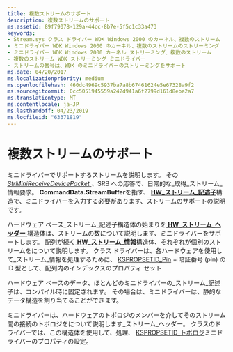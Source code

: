 ```yaml
---
title: 複数ストリームのサポート
description: 複数ストリームのサポート
ms.assetid: 89f79078-129a-44cc-8b7e-5f5c1c33a473
keywords:
- Stream.sys クラス ドライバー WDK Windows 2000 のカーネル、複数のストリーム
- ミニドライバー WDK Windows 2000 のカーネル、複数のストリームのストリーミング
- ミニドライバー WDK Windows 2000 カーネル ストリーミング、複数のストリーム
- 複数のストリーム WDK ストリーミング ミニドライバー
- ストリームの番号は、WDK のミニドライバーのストリーミングをサポート
ms.date: 04/20/2017
ms.localizationpriority: medium
ms.openlocfilehash: 460dc4969c5937ba7a8b67461624e5e67328a9f2
ms.sourcegitcommit: 0cc5051945559a242d941a6f2799d161d8eba2a7
ms.translationtype: MT
ms.contentlocale: ja-JP
ms.lasthandoff: 04/23/2019
ms.locfileid: "63371819"
---
```

# <a name="supporting-multiple-streams"></a>複数ストリームのサポート





ミニドライバーでサポートするストリームを説明します。 その[ *StrMiniReceiveDevicePacket* ](https://msdn.microsoft.com/library/windows/hardware/ff568463) 、SRB への応答で、日常的な\_取得\_ストリーム\_情報要求。 **CommandData.StreamBuffer**を指す、 [ **HW\_ストリーム\_記述子**](https://msdn.microsoft.com/library/windows/hardware/ff559686)構造で、ミニドライバーを入力する必要があります、ストリームのサポートの説明です。

ハードウェア ベース\_ストリーム\_記述子構造体の始まりを[ **HW\_ストリーム\_ヘッダー** ](https://msdn.microsoft.com/library/windows/hardware/ff559690)構造体は、ストリームの数について説明します、ミニドライバーをサポートします。 配列が続く[ **HW\_ストリーム\_情報**](https://msdn.microsoft.com/library/windows/hardware/ff559692)構造体、それぞれが個別のストリームをについて説明します。 クラス ドライバーは、各ハードウェアを使用して\_ストリーム\_情報を処理するために、 [KSPROPSETID\_Pin](https://msdn.microsoft.com/library/windows/hardware/ff566584) − 暗証番号 (pin) の ID 型として、配列内のインデックスのプロパティ セット

ハードウェア ベースのデータ、ほとんどのミニドライバーの\_ストリーム\_記述子は、コンパイル時に固定されます。 その場合は、ミニドライバーは、静的なデータ構造を割り当てることができます。

ミニドライバーは、ハードウェアのトポロジのメンバーを介してそのストリーム間の接続のトポロジをについて説明します\_ストリーム\_ヘッダー。 クラスのドライバーでは、この構造体を使用して、処理、 [KSPROPSETID\_トポロジ](https://msdn.microsoft.com/library/windows/hardware/ff566598)ミニドライバーのプロパティの設定。

 

 




